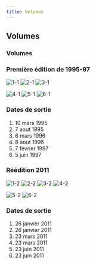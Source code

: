 ```yaml
---
title: Volumes
---
```


Volumes
-------

### Volumes


### Première édition de 1995-97


![1-1](/images/mini/images-stories-manga-crossbone-volumes-_tb_104x150_1-1.jpg) ![2-1](/images/mini/images-stories-manga-crossbone-volumes-_tb_104x150_2-1.jpg) ![3-1](/images/mini/images-stories-manga-crossbone-volumes-_tb_104x150_3-1.jpg)


![4-1](/images/mini/images-stories-manga-crossbone-volumes-_tb_105x150_4-1.jpg) ![5-1](/images/mini/images-stories-manga-crossbone-volumes-_tb_105x150_5-1.jpg) ![6-1](/images/mini/images-stories-manga-crossbone-volumes-_tb_105x150_6-1.jpg)


### Dates de sortie


1. 10 mars 1995
2. 7 aout 1995
3. 6 mars 1996
4. 8 aout 1996
5. 7 février 1997
6. 5 juin 1997


### Réédition 2011


![1-2](/images/mini/images-stories-manga-crossbone-volumes-_tb_106x150_1-2.jpg) ![2-2](/images/mini/images-stories-manga-crossbone-volumes-_tb_108x150_2-2.jpg) ![3-2](/images/mini/images-stories-manga-crossbone-volumes-_tb_104x150_3-2.jpg) ![4-2](/images/mini/images-stories-manga-crossbone-volumes-_tb_106x150_4-2.jpg) 


![5-2](/images/mini/images-stories-manga-crossbone-volumes-_tb_107x150_5-2.jpg) ![6-2](/images/mini/images-stories-manga-crossbone-volumes-_tb_106x150_6-2.jpg) 


### Dates de sortie


1. 26 janvier 2011
2. 26 janvier 2011
3. 23 mars 2011
4. 23 mars 2011
5. 23 juin 2011
6. 23 juin 2011
